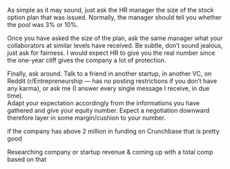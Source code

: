 As simple as it may sound, just ask the HR manager the size of the stock option plan that was issued. Normally, the manager should tell you whether the pool was 3% or 10%.  
  
Once you have asked the size of the plan, ask the same manager what your collaborators at similar levels have received. Be subtle, don’t sound jealous, just ask for fairness. I would expect HR to give you the real number since the one-year cliff gives the company a lot of protection.  
  
Finally, ask around. Talk to a friend in another startup, in another VC, on Reddit (r/Entrepreneurship — has no posting restrictions if you don’t have any karma), or ask me (I answer every single message I receive, in due time).  
Adapt your expectation accordingly from the informations you have gathered and give your equity number. Expect a negotiation downward therefore layer in some margin/cushion to your number.


if the company has above 2 million in funding on Crunchbase that is pretty good

Researching company or startup revenue & coming up with a total comp based on that